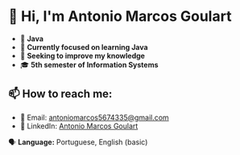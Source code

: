 # 👋 Hi, I'm Antonio Marcos Goulart

- 🌱 **Java**
- 📘 **Currently focused on learning Java**
- 💼 **Seeking to improve my knowledge**
- 🎓 **5th semester of Information Systems**

## 📫 How to reach me:
- 📧 Email: [antoniomarcos5674335@gmail.com](mailto:antoniomarcos5674335@gmail.com)
- 💼 LinkedIn: [Antonio Marcos Goulart](https://www.linkedin.com/in/antôniomarcosgoulart05)

🗣️ **Language:** Portuguese, English (basic)
